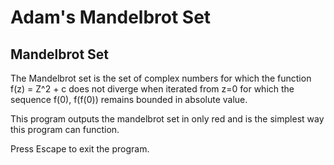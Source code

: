 # Adam's Mandelbrot Set

Mandelbrot Set
--------------
The Mandelbrot set is the set of complex numbers for which the function f(z) = Z^2 + c does not diverge when iterated from z=0
for which the sequence f(0), f(f(0)) remains bounded in absolute value.

This program outputs the mandelbrot set in only red and is the simplest way this program can function.

Press Escape to exit the program.
